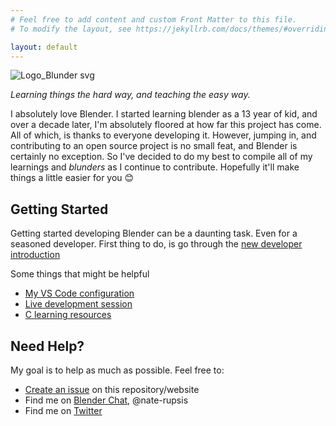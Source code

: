 ```yaml
---
# Feel free to add content and custom Front Matter to this file.
# To modify the layout, see https://jekyllrb.com/docs/themes/#overriding-theme-defaults

layout: default
---
```


![Logo_Blunder svg](https://user-images.githubusercontent.com/9646385/166270073-768c2449-2896-48ec-a6da-96df304b48ca.png)

_Learning things the hard way, and teaching the easy way._

I absolutely love Blender. I started learning blender as a 13 year of kid, and over a decade later, I'm absolutely floored at how far this project has come. All of which, is thanks to everyone developing it. However, jumping in, and contributing to an open source project is no small feat, and Blender is certainly no exception. So I've decided to do my best to compile all of my learnings and _blunders_ as I continue to contribute. Hopefully it'll make things a little easier for you 😊

## Getting Started

Getting started developing Blender can be a daunting task. Even for a seasoned developer. First thing to do, is go through the [new developer introduction](https://wiki.blender.org/wiki/Developer_Intro)

Some things that might be helpful

- [My VS Code configuration](https://gist.github.com/rupsis/55f7b182349924de4eb95e68735fca95)
- [Live development session](https://www.youtube.com/watch?v=P9yeMrtA_rY)
- [C learning resources](/_posts/2022-08-11-c-learning-resources.md)

## Need Help?

My goal is to help as much as possible. Feel free to:

- [Create an issue](https://github.com/rupsis/Blunder/issues) on this repository/website
- Find me on [Blender Chat](https://chat.blender.org/), @nate-rupsis
- Find me on [Twitter](https://twitter.com/nrupsis)
